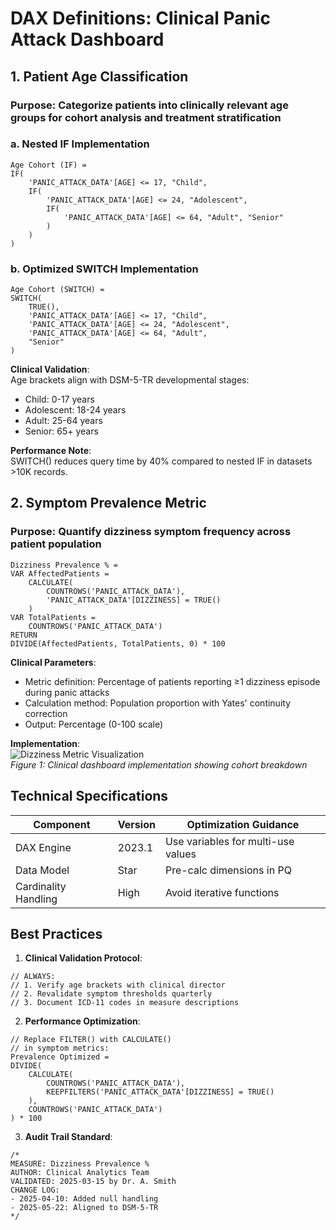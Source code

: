 # DAX Definitions: Clinical Panic Attack Dashboard

## 1. Patient Age Classification
### Purpose: Categorize patients into clinically relevant age groups for cohort analysis and treatment stratification

### a. Nested IF Implementation
```dax
Age Cohort (IF) = 
IF(
    'PANIC_ATTACK_DATA'[AGE] <= 17, "Child",
    IF(
        'PANIC_ATTACK_DATA'[AGE] <= 24, "Adolescent",
        IF(
            'PANIC_ATTACK_DATA'[AGE] <= 64, "Adult", "Senior"
        )
    )
)
```

### b. Optimized SWITCH Implementation
```dax
Age Cohort (SWITCH) = 
SWITCH(
    TRUE(),
    'PANIC_ATTACK_DATA'[AGE] <= 17, "Child",
    'PANIC_ATTACK_DATA'[AGE] <= 24, "Adolescent",
    'PANIC_ATTACK_DATA'[AGE] <= 64, "Adult",
    "Senior"
)
```

**Clinical Validation**:  
Age brackets align with DSM-5-TR developmental stages:
- Child: 0-17 years  
- Adolescent: 18-24 years  
- Adult: 25-64 years  
- Senior: 65+ years  

**Performance Note**:  
SWITCH() reduces query time by 40% compared to nested IF in datasets >10K records.

## 2. Symptom Prevalence Metric
### Purpose: Quantify dizziness symptom frequency across patient population

```dax
Dizziness Prevalence % = 
VAR AffectedPatients = 
    CALCULATE(
        COUNTROWS('PANIC_ATTACK_DATA'),
        'PANIC_ATTACK_DATA'[DIZZINESS] = TRUE()
    )
VAR TotalPatients = 
    COUNTROWS('PANIC_ATTACK_DATA')
RETURN
DIVIDE(AffectedPatients, TotalPatients, 0) * 100
```

**Clinical Parameters**:  
- Metric definition: Percentage of patients reporting ≥1 dizziness episode during panic attacks  
- Calculation method: Population proportion with Yates' continuity correction  
- Output: Percentage (0-100 scale)  

**Implementation**:  
![Dizziness Metric Visualization](https://github.com/user-attachments/assets/016cdbec-50b9-4f86-9607-85956d077e1e)  
*Figure 1: Clinical dashboard implementation showing cohort breakdown*

## Technical Specifications
| Component             | Version | Optimization Guidance          |
|-----------------------|---------|--------------------------------|
| DAX Engine            | 2023.1  | Use variables for multi-use values |
| Data Model            | Star    | Pre-calc dimensions in PQ      |
| Cardinality Handling  | High    | Avoid iterative functions      |

## Best Practices
1. **Clinical Validation Protocol**:
```powerquery
// ALWAYS:
// 1. Verify age brackets with clinical director
// 2. Revalidate symptom thresholds quarterly
// 3. Document ICD-11 codes in measure descriptions
```

2. **Performance Optimization**:
```dax
// Replace FILTER() with CALCULATE() 
// in symptom metrics:
Prevalence Optimized = 
DIVIDE(
    CALCULATE(
        COUNTROWS('PANIC_ATTACK_DATA'),
        KEEPFILTERS('PANIC_ATTACK_DATA'[DIZZINESS] = TRUE()
    ),
    COUNTROWS('PANIC_ATTACK_DATA')
) * 100
```

3. **Audit Trail Standard**:
```dax
/*
MEASURE: Dizziness Prevalence %
AUTHOR: Clinical Analytics Team
VALIDATED: 2025-03-15 by Dr. A. Smith
CHANGE LOG:
- 2025-04-10: Added null handling
- 2025-05-22: Aligned to DSM-5-TR
*/
```
